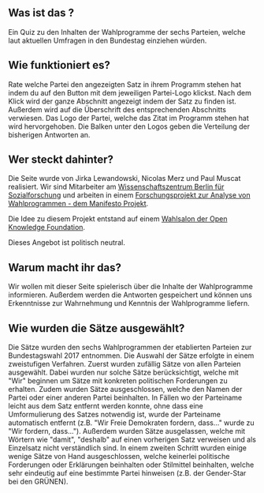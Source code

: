 ## Was ist das ?

Ein Quiz zu den Inhalten der Wahlprogramme der sechs Parteien, welche laut aktuellen Umfragen in den Bundestag einziehen würden. 

## Wie funktioniert es?

Rate welche Partei den angezeigten Satz in ihrem Programm stehen hat indem du auf den Button mit dem jeweiligen Partei-Logo klickst. Nach dem Klick wird der ganze Abschnitt angezeigt indem der Satz zu finden ist. Außerdem wird auf die Überschrift des entsprechenden Abschnitts verwiesen. Das Logo der Partei, welche das Zitat im Programm stehen hat wird hervorgehoben. Die Balken unter den Logos geben die Verteilung der bisherigen Antworten an. 

## Wer steckt dahinter?

Die Seite wurde von Jirka Lewandowski, Nicolas Merz und Paul Muscat realisiert. Wir sind Mitarbeiter am [Wissenschaftszentrum Berlin für Sozialforschung](https://www.wzb.eu) und arbeiten in einem [Forschungsprojekt zur Analyse von Wahlprogrammen - dem Manifesto Projekt](https://manifesto-project.wzb.eu). 

Die Idee zu diesem Projekt entstand auf einem [Wahlsalon der Open Knowledge Foundation](https://okfn.de/blog/2017/04/wahlsalons/).

Dieses Angebot ist politisch neutral. 

## Warum macht ihr das?

Wir wollen mit dieser Seite spielerisch über die Inhalte der Wahlprogramme informieren. Außerdem werden die Antworten gespeichert und können uns Erkenntnisse zur Wahrnehmung und Kenntnis der Wahlprogramme liefern. 

## Wie wurden die Sätze ausgewählt?

Die Sätze wurden den sechs Wahlprogrammen der etablierten Parteien zur Bundestagswahl 2017 entnommen. Die Auswahl der Sätze erfolgte in einem zweistufigen Verfahren. Zuerst wurden zufällig Sätze von allen Parteien ausgewählt. Dabei wurden nur solche Sätze berücksichtigt, welche mit "Wir" beginnen um Sätze mit konkreten politischen Forderungen zu erhalten. Zudem wurden Sätze ausgeschlossen, welche den Namen der Partei oder einer anderen Partei beinhalten. In Fällen wo der Parteiname leicht aus dem Satz entfernt werden konnte, ohne dass eine Umformulierung des Satzes notwendig ist, wurde der Parteiname automatisch entfernt (z.B. "Wir Freie Demokraten fordern, dass..." wurde zu "Wir fordern, dass..."). Außerdem wurden Sätze ausgelassen, welche mit Wörtern wie "damit", "deshalb" auf einen vorherigen Satz verweisen und als Einzelsatz nicht verständlich sind. In einem zweiten Schritt wurden einige wenige Sätze von Hand ausgeschlossen, welche keinerlei politische Forderungen oder Erklärungen beinhalten oder Stilmittel beinhalten, welche sehr eindeutig auf eine bestimmte Partei hinweisen (z.B. der Gender-Star bei den GRÜNEN).
